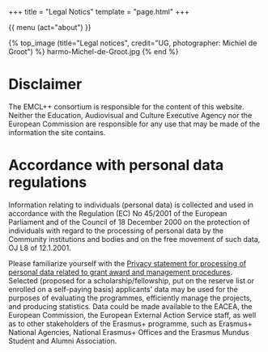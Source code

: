 +++
title = "Legal Notics"
template = "page.html"
+++

{{ menu (act="about") }} 


{% top_image (title="Legal notices", credit="UG, photographer: Michiel de Groot") %}
	harmo-Michel-de-Groot.jpg
{% end %}

<div class="container">
 
# Disclaimer
The EMCL++ consortium is responsible for the content of this website.
Neither the Education, Audiovisual and Culture Executive Agency nor the European Commission are responsible for any use that may be made of the information the site contains.

# Accordance with personal data regulations
Information relating to individuals (personal data) is collected and used in accordance with the Regulation (EC) No 45/2001 of the European Parliament and of the Council of 18 December 2000 on the protection of individuals with regard to the processing of personal data by the Community institutions and bodies and on the free movement of such data, OJ L8 of 12.1.2001.

Please familiarize yourself with the [Privacy statement for processing of personal data related to grant award and management procedures](https://ec.europa.eu/programmes/erasmus-plus/documents/epluslink-eforms-privacy_en).
Selected (proposed for a scholarship/fellowship, put on the reserve list or enrolled on a self-paying basis) applicants' data may be used for the purposes of evaluating the programmes, efficiently manage the projects, and producing statistics. Data could be made available to the EACEA, the European Commission, the European External Action Service staff, as well as to other stakeholders of the Erasmus+ programme, such as Erasmus+ National Agencies, National Erasmus+ Offices and the Erasmus Mundus Student and Alumni Association.


</div>
